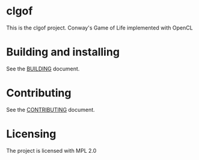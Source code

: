 # clgof

This is the clgof project. Conway's Game of Life implemented with OpenCL

# Building and installing

See the [BUILDING](BUILDING.md) document.

# Contributing

See the [CONTRIBUTING](CONTRIBUTING.md) document.

# Licensing

The project is licensed with MPL 2.0
